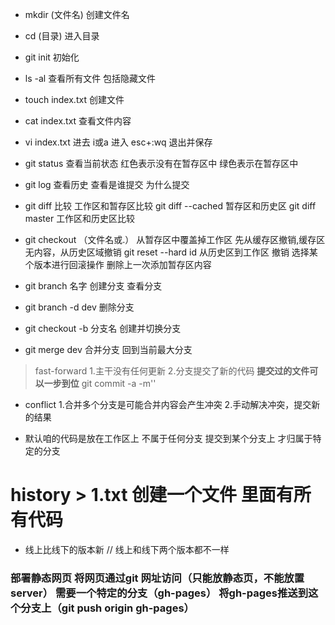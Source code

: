 - mkdir (文件名)   创建文件名

- cd (目录)  进入目录

- git  init  初始化

- ls -al  查看所有文件  包括隐藏文件

- touch index.txt   创建文件

- cat  index.txt  查看文件内容

- vi  index.txt  进去     i或a   进入   esc+:wq  退出并保存

- git status   查看当前状态     红色表示没有在暂存区中  绿色表示在暂存区中

- git log    查看历史  查看是谁提交  为什么提交

- git diff    比较   工作区和暂存区比较    git diff --cached  暂存区和历史区
        git diff master  工作区和历史区比较

- git checkout （文件名或.） 从暂存区中覆盖掉工作区    先从缓存区撤销,缓存区无内容，从历史区域撤销    git reset --hard id  从历史区到工作区 撤销 选择某个版本进行回滚操作   删除上一次添加暂存区内容

- git branch 名字  创建分支       查看分支

- git branch -d dev  删除分支

- git checkout -b 分支名   创建并切换分支

- git merge dev   合并分支    回到当前最大分支

>  fast-forward   1.主干没有任何更新 2.分支提交了新的代码
**提交过的文件可以一步到位**  git commit  -a -m''

- conflict 1.合并多个分支是可能合并内容会产生冲突 2.手动解决冲突，提交新的结果

-  默认咱的代码是放在工作区上 不属于任何分支 提交到某个分支上   才归属于特定的分支
# history > 1.txt  创建一个文件   里面有所有代码

- 线上比线下的版本新  //   线上和线下两个版本都不一样

### 部署静态网页  **将网页通过git  网址访问（只能放静态页，不能放置server）**  需要一个特定的分支（gh-pages）  将gh-pages推送到这个分支上（git push origin gh-pages）